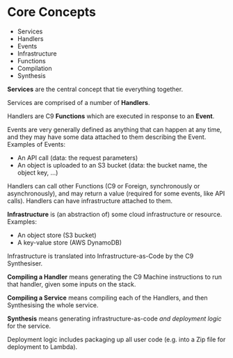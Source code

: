 # Core Concepts

- Services
- Handlers
- Events
- Infrastructure
- Functions
- Compilation
- Synthesis

**Services** are the central concept that tie everything together.

Services are comprised of a number of **Handlers**.

Handlers are C9 **Functions** which are executed in response to an **Event**.

Events are very generally defined as anything that can happen at any time, and
they may have some data attached to them describing the Event. Examples of Events:

- An API call (data: the request parameters)
- An object is uploaded to an S3 bucket (data: the bucket name, the object key, ...)

Handlers can call other Functions (C9 or Foreign, synchronously or
asynchronously), and may return a value (required for some events, like API
calls). Handlers can have infrastructure attached to them.

**Infrastructure** is (an abstraction of) some cloud infrastructure or resource.
Examples:

- An object store (S3 bucket)
- A key-value store (AWS DynamoDB)

Infrastructure is translated into Infrastructure-as-Code by the C9 Synthesiser.

**Compiling a Handler** means generating the C9 Machine instructions to run that
handler, given some inputs on the stack.

**Compiling a Service** means compiling each of the Handlers, and then
Synthesising the whole service.

**Synthesis** means generating infrastructure-as-code *and deployment logic* for
the service.

Deployment logic includes packaging up all user code (e.g. into a Zip file for
deployment to Lambda).
